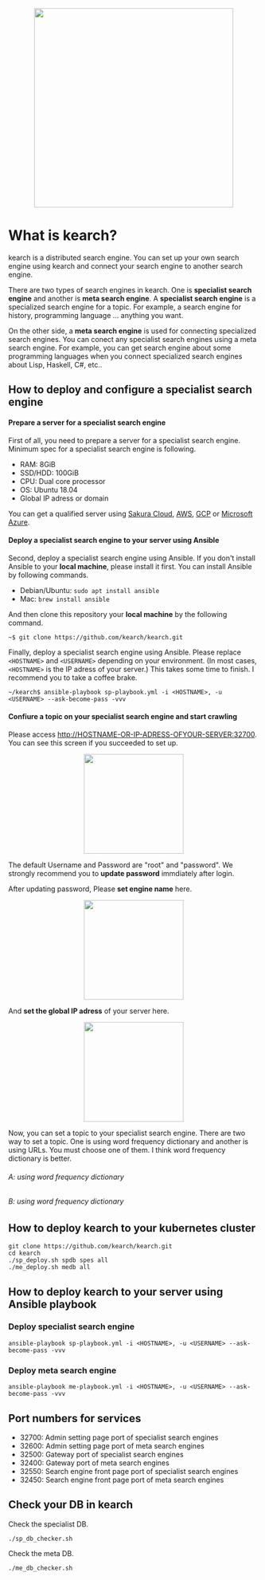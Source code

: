 <div align="center"><img src="https://raw.githubusercontent.com/kearch/kearch/dev/logo-text-side-white.png" width="400"/></div>

# What is kearch?
kearch is a distributed search engine. You can set up your own search engine using kearch and connect your search engine to another search engine.

There are two types of search engines in kearch. One is **specialist search engine** and another is **meta search engine**. A **specialist search engine** is a specialized search engine for a topic. For example, a search engine for history, programming language ... anything you want. 

On the other side, a **meta search engine** is used for connecting specialized search engines. You can conect any specialist search engines using a meta search engine. For example, you can get search engine about some programming languages when you connect specialized search engines about Lisp, Haskell, C#, etc..

## How to deploy and configure a specialist search engine 
#### Prepare a server for a specialist search engine
First of all, you need to prepare a server for a specialist search engine. Minimum spec for a specialist search engine is following.
- RAM: 8GiB
- SSD/HDD: 100GiB
- CPU: Dual core processor
- OS: Ubuntu 18.04
- Global IP adress or domain 

You can get a qualified server using [Sakura Cloud](https://cloud.sakura.ad.jp/), [AWS](https://aws.amazon.com/), [GCP](https://cloud.google.com/) or [Microsoft Azure](https://azure.microsoft.com/).
#### Deploy a specialist search engine to your server using Ansible
Second, deploy a specialist search engine using Ansible. If you don't install Ansible to your **local machine**, please install it first. You can install Ansible by following commands.
- Debian/Ubuntu: `sudo apt install ansible`
- Mac: `brew install ansible`

And then clone this repository your **local machine** by the following command.
```
~$ git clone https://github.com/kearch/kearch.git
```
Finally, deploy a specialist search engine using Ansible. Please replace `<HOSTNAME>` and `<USERNAME>` depending on your environment. (In most cases, `<HOSTNAME>` is the IP adress of your server.) This takes some time to finish. I recommend you to take a coffee brake.
```
~/kearch$ ansible-playbook sp-playbook.yml -i <HOSTNAME>, -u <USERNAME> --ask-become-pass -vvv
```
#### Confiure a topic on your specialist search engine and start crawling
Please access [http://HOSTNAME-OR-IP-ADRESS-OFYOUR-SERVER:32700](http://HOSTNAME-OR-IP-ADRESS-OFYOUR-SERVER:32700). You can see this screen if you succeeded to set up. 
<div align="center"><img src="https://raw.githubusercontent.com/kearch/kearch/feature/improve-top-README/figure/sp-admin-signin.png" width="200"/></div>

The default Username and Password are "root" and "password". We strongly recommend you to **update password** immdiately after login.

After updating password, Please **set engine name** here.
<div align="center"><img src="https://raw.githubusercontent.com/kearch/kearch/feature/improve-top-README/figure/sp-admin-set-engine-name.png" width="200"/></div>

And **set the global IP adress** of your server here.
<div align="center"><img src="https://raw.githubusercontent.com/kearch/kearch/feature/improve-top-README/figure/sp-admin-set-ip-adress.png" width="200"/></div>

Now, you can set a topic to your specialist search engine. There are two way to set a topic. One is using word frequency dictionary and another is using URLs. You must choose one of them. I think word frequency dictionary is better.
###### A: using word frequency dictionary
###### B: using word frequency dictionary

## How to deploy kearch to your kubernetes cluster

```
git clone https://github.com/kearch/kearch.git
cd kearch
./sp_deploy.sh spdb spes all
./me_deploy.sh medb all
```

## How to deploy kearch to your server using Ansible playbook

### Deploy specialist search engine

```
ansible-playbook sp-playbook.yml -i <HOSTNAME>, -u <USERNAME> --ask-become-pass -vvv
```

### Deploy meta search engine

```
ansible-playbook me-playbook.yml -i <HOSTNAME>, -u <USERNAME> --ask-become-pass -vvv
```

## Port numbers for services
- 32700: Admin setting page port of specialist search engines
- 32600: Admin setting page port of meta search engines
- 32500: Gateway port of specialist search engines
- 32400: Gateway port of meta search engines
- 32550: Search engine front page port of specialist search engines
- 32450: Search engine front page port of meta search engines

## Check your DB in kearch

Check the specialist DB.
```
./sp_db_checker.sh
```
Check the meta DB.
```
./me_db_checker.sh
```
